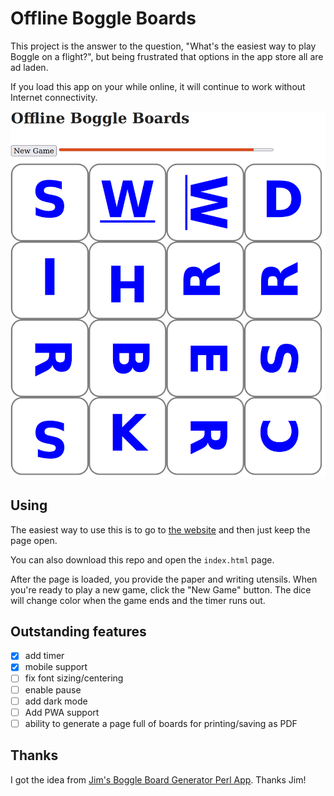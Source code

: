 # Offline Boggle Boards

This project is the answer to the question, "What's the easiest way to play Boggle on a flight?", but being frustrated that options in the app store all are ad laden.

If you load this app on your  while online, it will continue to work without Internet connectivity.


![Board Example](./offline.boggle.boards.png)

## Using

The easiest way to use this is to go to [the website](https://mrjones-plip.github.io/offline-boggle-boards/) and then just keep the page open.

You can also download this repo and open the `index.html` page.

After the page is loaded, you provide the paper and writing utensils.  When you're ready to play a new game, click the "New Game" button. The dice will change color when the game ends and the timer runs out.

## Outstanding features

* [X] add timer
* [X] mobile support
* [ ] fix font sizing/centering
* [ ] enable pause
* [ ] add dark mode
* [ ] Add PWA support
* [ ] ability to generate a page full of boards for printing/saving as PDF

## Thanks

I got the idea from [Jim's Boggle Board Generator Perl App](http://xuth.net/programming/bog_cgi/).  Thanks Jim!


